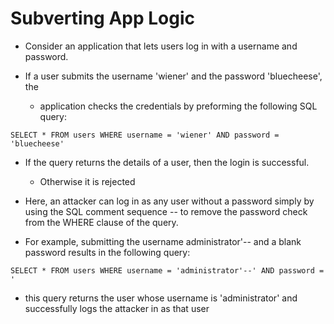 # Subverting App Logic 


- Consider an application that lets users log in with a username and password. 

- If a user submits the username 'wiener' and the password 'bluecheese', the
  - application checks the credentials by preforming the following SQL query: 

`SELECT * FROM users WHERE username = 'wiener' AND password = 'bluecheese'`

- If the query returns the details of a user, then the login is successful.
  - Otherwise it is rejected

- Here, an attacker can log in as any user without a password simply by using the SQL comment sequence -- to remove the password check from the WHERE clause of the query.
- For example, submitting the username administrator'-- and a blank password results in the following query:

`SELECT * FROM users WHERE username = 'administrator'--' AND password = '`

- this query returns the user whose username is 'administrator' and successfully logs the attacker in as that user

 
